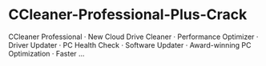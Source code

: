 # CCleaner-Professional-Plus-Crack
CCleaner Professional · New Cloud Drive Cleaner · Performance Optimizer · Driver Updater · PC Health Check · Software Updater · Award-winning PC Optimization · Faster ...

